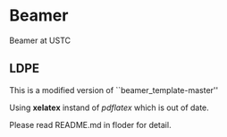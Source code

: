 # Beamer
Beamer at USTC

## LDPE
This is a modified version of ``beamer_template-master''

Using **xelatex** instand of *pdflatex* which is out of date.

Please read README.md in floder for detail. 